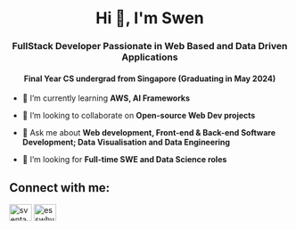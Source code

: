 <h1 align="center">Hi 👋, I'm Swen</h1>
<h3 align="center">FullStack Developer Passionate in Web Based and Data Driven Applications</h3>
<h4 align="center">Final Year CS undergrad from Singapore (Graduating in May 2024)</h4>

- 🌱 I’m currently learning **AWS, AI Frameworks**

- 👯 I’m looking to collaborate on **Open-source Web Dev projects**

- 💬 Ask me about **Web development, Front-end & Back-end Software Development; Data Visualisation and Data Engineering**

- 🤝 I’m looking for **Full-time SWE and Data Science roles**

<h2 align="left">Connect with me:</h2>
<p align="left">

<a href="https://linkedin.com/in/sventang" target="blank"><img align="center" src="https://raw.githubusercontent.com/rahuldkjain/github-profile-readme-generator/master/src/images/icons/Social/linked-in-alt.svg" alt="sventang" height="30" width="40" /></a>
<a href="mailto:sventang1@gmail.com" target="blank"><img align="center" src="https://www.svgrepo.com/show/56752/email.svg" alt="esswhyy" height="30" width="40" /></a>
</p>

